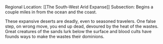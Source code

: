 Regional Location: [[The South-West Arid Expanse]]
Subsection: Begins a couple miles in from the ocean and the coast.

These expansive deserts are deadly, even to seasoned travelers. One false step, on wrong move, you end up dead, devoured by the heat of the wastes. Great creatures of the sands lurk below the surface and blood cults have founds ways to make the wastes their dominions. 